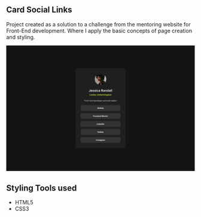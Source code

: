 ## Card Social Links
Project created as a solution to a challenge from the mentoring website for Front-End development.
Where I apply the basic concepts of page creation and styling.

![Design preview for the Product preview card component coding challenge](./assets/design/destkop-design.jpg)

## Styling Tools used
- HTML5
- CSS3
